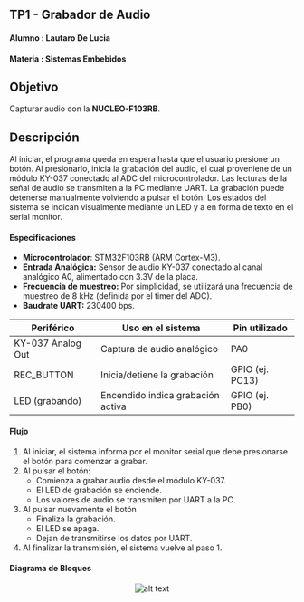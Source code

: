 ## TP1 - Grabador de Audio

#### Alumno : Lautaro De Lucia
#### Materia : Sistemas Embebidos 

## Objetivo 

Capturar audio con la **NUCLEO-F103RB**.

## Descripción

Al iniciar, el programa queda en espera hasta que el usuario presione un botón. Al presionarlo, inicia la grabación del audio, el cual proveniene de un módulo KY-037 conectado al ADC del microcontrolador. Las lecturas de la señal de audio se transmiten a la PC mediante UART. La grabación puede detenerse manualmente volviendo a pulsar el botón. Los estados del sistema se indican visualmente mediante un LED y a en forma de texto en el serial monitor.

#### Especificaciones

- **Microcontrolador**: STM32F103RB (ARM Cortex-M3).
- **Entrada Analógica:** Sensor de audio KY-037 conectado al canal analógico A0, alimentado con 3.3V de la placa.
- **Frecuencia de muestreo:** Por simplicidad, se utilizará una frecuencia de muestreo de 8 kHz (definida por el timer del ADC).
- **Baudrate UART:** 230400 bps.
 

| Periférico           | Uso en el sistema                           | Pin utilizado    |
|----------------------|--------------------------------------------|------------------|
| KY-037 Analog Out    | Captura de audio analógico                  | PA0            |
| REC_BUTTON          | Inicia/detiene la grabación                 | GPIO (ej. PC13)  |
| LED (grabando)       | Encendido indica grabación activa           | GPIO (ej. PB0)   |

#### Flujo

1. Al iniciar, el sistema informa por el monitor serial que debe presionarse el botón para comenzar a grabar.
2. Al pulsar el botón:
    - Comienza a grabar audio desde el módulo KY-037.
    - El LED de grabación se enciende.
    - Los valores de audio se transmiten por UART a la PC.
3. Al pulsar nuevamente el botón 
    - Finaliza la grabación.
    - El LED se apaga.
    - Dejan de transmitirse los datos por UART. 
4. Al finalizar la transmisión, el sistema vuelve al paso 1.

#### Diagrama de Bloques

<center>

![alt text](ddb.png)

</center>
